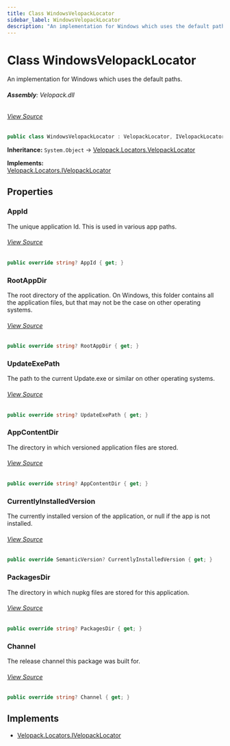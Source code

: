 ```yaml
---
title: Class WindowsVelopackLocator
sidebar_label: WindowsVelopackLocator
description: "An implementation for Windows which uses the default paths."
---
```

# Class WindowsVelopackLocator
An implementation for Windows which uses the default paths.

###### **Assembly**: Velopack.dll
###### [View Source](https://github.com/velopack/velopack.git/blob/master/src/Velopack/Locators/WindowsVelopackLocator.cs#L13)
```csharp title="Declaration"
public class WindowsVelopackLocator : VelopackLocator, IVelopackLocator
```
**Inheritance:** `System.Object` -> [Velopack.Locators.VelopackLocator](../Velopack.Locators/VelopackLocator)

**Implements:**  
[Velopack.Locators.IVelopackLocator](../Velopack.Locators/IVelopackLocator)

## Properties
### AppId
The unique application Id. This is used in various app paths.
###### [View Source](https://github.com/velopack/velopack.git/blob/master/src/Velopack/Locators/WindowsVelopackLocator.cs#L17)
```csharp title="Declaration"
public override string? AppId { get; }
```
### RootAppDir
The root directory of the application. On Windows, this folder contains all 
the application files, but that may not be the case on other operating systems.
###### [View Source](https://github.com/velopack/velopack.git/blob/master/src/Velopack/Locators/WindowsVelopackLocator.cs#L20)
```csharp title="Declaration"
public override string? RootAppDir { get; }
```
### UpdateExePath
The path to the current Update.exe or similar on other operating systems.
###### [View Source](https://github.com/velopack/velopack.git/blob/master/src/Velopack/Locators/WindowsVelopackLocator.cs#L23)
```csharp title="Declaration"
public override string? UpdateExePath { get; }
```
### AppContentDir
The directory in which versioned application files are stored.
###### [View Source](https://github.com/velopack/velopack.git/blob/master/src/Velopack/Locators/WindowsVelopackLocator.cs#L26)
```csharp title="Declaration"
public override string? AppContentDir { get; }
```
### CurrentlyInstalledVersion
The currently installed version of the application, or null if the app is not installed.
###### [View Source](https://github.com/velopack/velopack.git/blob/master/src/Velopack/Locators/WindowsVelopackLocator.cs#L29)
```csharp title="Declaration"
public override SemanticVersion? CurrentlyInstalledVersion { get; }
```
### PackagesDir
The directory in which nupkg files are stored for this application.
###### [View Source](https://github.com/velopack/velopack.git/blob/master/src/Velopack/Locators/WindowsVelopackLocator.cs#L32)
```csharp title="Declaration"
public override string? PackagesDir { get; }
```
### Channel
The release channel this package was built for.
###### [View Source](https://github.com/velopack/velopack.git/blob/master/src/Velopack/Locators/WindowsVelopackLocator.cs#L35)
```csharp title="Declaration"
public override string? Channel { get; }
```

## Implements

* [Velopack.Locators.IVelopackLocator](../Velopack.Locators/IVelopackLocator)
